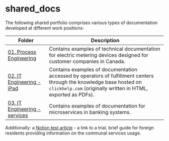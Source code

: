 # shared_docs

The following shared portfolio comprises various types of documentation developed at different work positions:

| Folder                    | Description                                                                                                               |
| ---                       | ---                                                                                                                       |
| [01. Process Engineering](./01.%20Process%20Engineering/)   | Contains examples of technical documentation for electric metering devices designed for customer companies in Canada.     | 
| [02. IT Engineering - iPad](./02.%20IT%20Engineering%20-%20iPad/) | Contains examples of documentation accessed by operators of fulfillment centers through the knowledge base hosted on `clickhelp.com` (originally written in HTML, exported as PDFs).
| [03. IT Engineering - services](./03.%20IT%20Engineering%20-%20services/) | Contains examples of documentation for microservices in banking systems.

Additionally: a [Notion test article](https://plucky-comic-81e.notion.site/Submitting-your-water-meter-readings-10295ffe9bbd4dd8b8e99dc569dded82?pvs=4) - a link to a trial, brief guide for foreign residents providing information on the communal services usage.